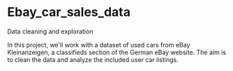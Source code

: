 # Ebay_car_sales_data
Data cleaning and exploration

In this project, we'll work with a dataset of used cars from eBay Kleinanzeigen, a classifieds section of the German eBay website.
The aim is to clean the data and analyze the included user car listings.
